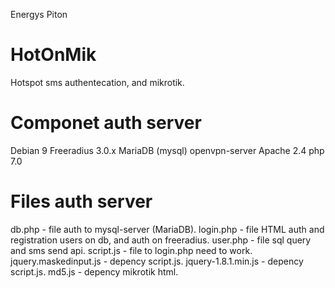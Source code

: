 Energys
Piton
# HotOnMik
Hotspot sms authentecation, and mikrotik.

# Componet auth server
Debian 9
Freeradius 3.0.x
MariaDB (mysql)
openvpn-server
Apache 2.4
php 7.0

# Files auth server 
db.php - file auth to mysql-server (MariaDB).
login.php - file HTML auth and registration users on db, and auth on freeradius.
user.php - file sql query and sms send api.
script.js - file to login.php need to work.
jquery.maskedinput.js - depency script.js.
jquery-1.8.1.min.js - depency script.js.
md5.js - depency mikrotik html.
